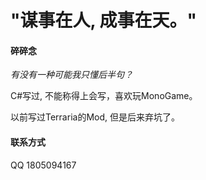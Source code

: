 <h1>"谋事在人, 成事在天。"</h1>

#### 碎碎念

*有没有一种可能我只懂后半句？*

C#写过, 不能称得上会写，喜欢玩MonoGame。

以前写过Terraria的Mod, 但是后来弃坑了。

#### 联系方式

QQ 1805094167
